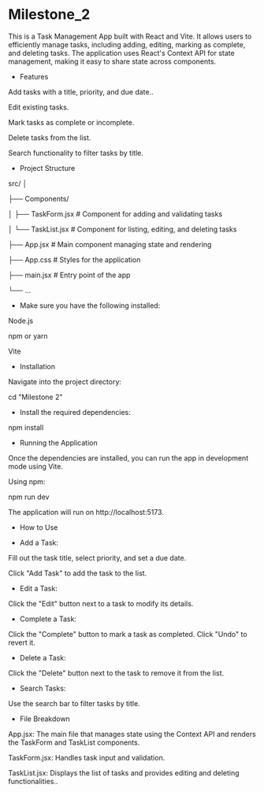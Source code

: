 # Milestone_2

This is a Task Management App built with React and Vite. It allows users to efficiently manage tasks, including adding, editing, marking as complete, and deleting tasks. The application uses React's Context API for state management, making it easy to share state across components.

* Features

Add tasks with a title, priority, and due date..

Edit existing tasks.

Mark tasks as complete or incomplete.

Delete tasks from the list.

Search functionality to filter tasks by title.


* Project Structure

src/
│ 

├── Components/

│   ├── TaskForm.jsx     # Component for adding and validating tasks

│   └── TaskList.jsx     # Component for listing, editing, and deleting tasks

├── App.jsx              # Main component managing state and rendering

├── App.css              # Styles for the application

├── main.jsx             # Entry point of the app

└── ...


* Make sure you have the following installed:

Node.js 

npm or yarn 

Vite


* Installation

Navigate into the project directory:

cd "Milestone 2"


* Install the required dependencies:

npm install


* Running the Application
  
Once the dependencies are installed, you can run the app in development mode using Vite.

Using npm:

npm run dev

The application will run on http://localhost:5173.


* How to Use
 
* Add a Task:

Fill out the task title, select priority, and set a due date.

Click "Add Task" to add the task to the list.

* Edit a Task:

Click the "Edit" button next to a task to modify its details.

* Complete a Task:

Click the "Complete" button to mark a task as completed. Click "Undo" to revert it.

* Delete a Task:

Click the "Delete" button next to the task to remove it from the list.

* Search Tasks:

Use the search bar to filter tasks by title.

* File Breakdown

App.jsx: The main file that manages state using the Context API and renders the TaskForm and TaskList components.

TaskForm.jsx: Handles task input and validation.

TaskList.jsx: Displays the list of tasks and provides editing and deleting functionalities..

